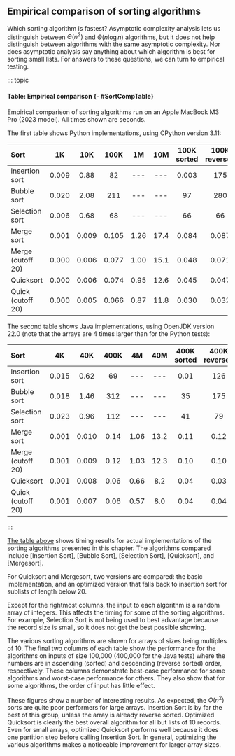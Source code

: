 
## Empirical comparison of sorting algorithms

Which sorting algorithm is fastest? Asymptotic complexity analysis lets
us distinguish between $\Theta(n^2)$ and $\Theta(n \log n)$ algorithms,
but it does not help distinguish between algorithms with the same
asymptotic complexity. Nor does asymptotic analysis say anything about
which algorithm is best for sorting small lists. For answers to these
questions, we can turn to empirical testing.

::: topic
#### Table: Empirical comparison {- #SortCompTable}

Empirical comparison of sorting algorithms run on an
Apple MacBook M3 Pro (2023 model).
All times shown are seconds.

The first table shows Python implementations, using CPython version 3.11:

| Sort              |     1K |    10K |   100K |     1M |    10M | 100K sorted | 100K reversed |
|:------------------|:------:|:------:|:------:|:------:|:------:|:-----------:|:-------------:|
| Insertion sort    |  0.009 |   0.88 |     82 |    --- |    --- |       0.003 |           175 |
| Bubble sort       |  0.020 |   2.08 |    211 |    --- |    --- |          97 |           280 |
| Selection sort    |  0.006 |   0.68 |     68 |    --- |    --- |          66 |            66 |
| Merge sort        |  0.001 |  0.009 |  0.105 |   1.26 |   17.4 |       0.084 |         0.087 |
| Merge (cutoff 20) |  0.000 |  0.006 |  0.077 |   1.00 |   15.1 |       0.048 |         0.071 |
| Quicksort         |  0.000 |  0.006 |  0.074 |   0.95 |   12.6 |       0.045 |         0.047 |
| Quick (cutoff 20) |  0.000 |  0.005 |  0.066 |   0.87 |   11.8 |       0.030 |         0.032 |

The second table shows Java implementations, using OpenJDK version 22.0
(note that the arrays are 4 times larger than for the Python tests):

| Sort              |     4K |    40K |   400K |     4M |    40M | 400K sorted | 400K reversed |
|:------------------|:------:|:------:|:------:|:------:|:------:|:-----------:|:-------------:|
| Insertion sort    |  0.015 |   0.62 |     69 |    --- |    --- |        0.01 |           126 |
| Bubble sort       |  0.018 |   1.46 |    312 |    --- |    --- |          35 |           175 |
| Selection sort    |  0.023 |   0.96 |    112 |    --- |    --- |          41 |            79 |
| Merge sort        |  0.001 |  0.010 |   0.14 |   1.06 |   13.2 |        0.11 |          0.12 |
| Merge (cutoff 20) |  0.001 |  0.009 |   0.12 |   1.03 |   12.3 |        0.10 |          0.10 |
| Quicksort         |  0.001 |  0.008 |   0.06 |   0.66 |    8.2 |        0.04 |          0.03 |
| Quick (cutoff 20) |  0.001 |  0.007 |   0.06 |   0.57 |    8.0 |        0.04 |          0.04 |

:::

[The table above](#SortCompTable) shows timing
results for actual implementations of the sorting algorithms presented
in this chapter. The algorithms compared include
[Insertion Sort], [Bubble Sort],
[Selection Sort], [Quicksort], and [Mergesort].

For Quicksort and Mergesort, two versions are compared: the basic implementation,
and an optimized version that falls back to insertion sort for sublists of
length below 20.

Except for the rightmost columns, the input to each algorithm is a
random array of integers. This affects the timing for some of the
sorting algorithms. For example, Selection Sort is not being used to
best advantage because the record size is small, so it does not get the
best possible showing.

The various sorting algorithms are shown for arrays of sizes being multiples of 10.
The final two columns of each
table show the performance for the algorithms on inputs of size 100,000
(400,000 for the Java tests)
where the numbers are in ascending (sorted) and descending (reverse
sorted) order, respectively. These columns demonstrate best-case
performance for some algorithms and worst-case performance for others.
They also show that for some algorithms, the order of input has little
effect.

These figures show a number of interesting results. As expected, the
$O(n^2)$ sorts are quite poor performers for large arrays. Insertion
Sort is by far the best of this group, unless the array is already
reverse sorted. Optimized Quicksort is clearly the best overall
algorithm for all but lists of 10 records. Even for small arrays,
optimized Quicksort performs well because it does one partition step
before calling Insertion Sort. In general, optimizing the various
algorithms makes a noticeable improvement for larger array sizes.
